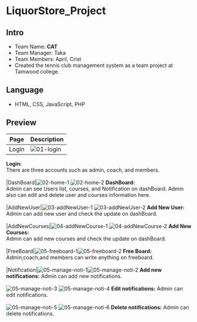 # LiquorStore_Project
## Intro
* Team Name: **CAT** 
* Team Manager: Taka
* Team Members: April, Crist 
* Created the tennis club management system as a team project at Tamwood college.
## Language
* HTML, CSS, JavaScript, PHP
## Preview
|Page|Description|
|--|--|
|Login|![01-login](https://user-images.githubusercontent.com/93846829/185204429-0be365fe-e68a-496b-8419-5adaec3316c2.png) 
**Login:**<br> There are three accounts such as admin, coach, and members. <br><br>
|DashBoard|![02-home-1](https://user-images.githubusercontent.com/93846829/185204831-1f2d8a65-e9da-4dc4-ba03-6e55207d0e09.png) ![02-home-2](https://user-images.githubusercontent.com/93846829/185204854-95871b8e-d844-4a62-83d1-bb42e19604ba.png) 
**DashBoard:** <br> Admin can see Users list, courses, and Notification on dashBoard. Admin also can edit and delete user and courses information here. <br><br>
|AddNewUser|![03-addNewUser-1](https://user-images.githubusercontent.com/93846829/185205239-7747ff55-e190-4cd2-abcf-e08012651f4d.png) ![03-addNewUser-2](https://user-images.githubusercontent.com/93846829/185205347-9c4b6f11-de0f-4a4e-b5e7-13ea57482344.png) 
**Add New User:** <br> Admin can add new user and check the update on dashBoard. <br><br>
|AddNewCourses|![04-addNewCourse-1](https://user-images.githubusercontent.com/93846829/185205535-58b612ad-b741-41f8-9077-0051db2f9cad.png) ![04-addNewCourse-2](https://user-images.githubusercontent.com/93846829/185205557-c4605bd1-39bb-4fa2-9bf7-09d88818847a.png)
**Add New Courses:** <br> Admin can add new courses and check the update on dashBoard. <br><br>
|FreeBoard|![05-freeboard-1](https://user-images.githubusercontent.com/93846829/185205800-8bcbfcb9-1070-46a0-95cf-5c053dcacf33.png)![05-freeboard-2](https://user-images.githubusercontent.com/93846829/185205810-50c60c70-e636-446e-a2e0-f167ea64dbfa.png)
**Free Board:** <br> Admin,coach,and members can write anything on freeboard. <br><br>
|Notification|![05-manage-noti-1](https://user-images.githubusercontent.com/93846829/185206506-c17876ec-add7-439c-aabd-d4e9614b2106.png)![05-manage-noti-2](https://user-images.githubusercontent.com/93846829/185206520-1d8ff533-cae0-45af-aeb7-73ebeb49bab2.png)
**Add new notifications:** Admin can add new notifications. <br><br>
![05-manage-noti-3](https://user-images.githubusercontent.com/93846829/185206782-72877d39-6a25-4a2e-9072-c13aba78a46a.png)
![05-manage-noti-4](https://user-images.githubusercontent.com/93846829/185206795-49e1ccd4-e30e-4f1d-8d16-691180afd556.png)
**Edit notifications:** Admin can edit notifications. <br><br>
![05-manage-noti-5](https://user-images.githubusercontent.com/93846829/185206873-bc627f7d-652d-4b85-95ff-7afb1c54cfdc.png)
![05-manage-noti-6](https://user-images.githubusercontent.com/93846829/185206884-60133acf-5f85-46e9-b009-295d32906be0.png)
**Delete notifications:** Admin can delete notifications. <br><br>






